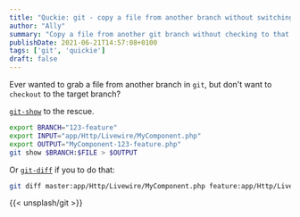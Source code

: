 ```yaml
---
title: "Quckie: git - copy a file from another branch without switching branch"
author: "Ally"
summary: "Copy a file from another git branch without checking to that target branch"
publishDate: 2021-06-21T14:57:08+0100
tags: ['git', 'quickie']
draft: false
---
```


Ever wanted to grab a file from another branch in `git`, but don't want to `checkout` to the target branch?

[`git-show`](https://git-scm.com/docs/git-show) to the rescue.

```bash
export BRANCH="123-feature"
export INPUT="app/Http/Livewire/MyComponent.php"
export OUTPUT="MyComponent-123-feature.php"
git show $BRANCH:$FILE > $OUTPUT
```

Or [`git-diff`](https://git-scm.com/docs/git-diff) if you to do that:

```bash
git diff master:app/Http/Livewire/MyComponent.php feature:app/Http/Livewire/MyComponent.php
```

{{< unsplash/git >}}
